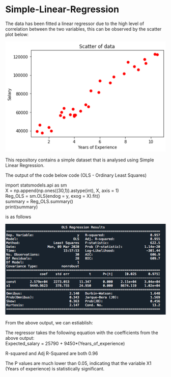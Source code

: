 # Simple-Linear-Regression

The data has been fitted a linear regressor due to the high level of correlation between the two variables, this can be observed by the scatter plot below:

<img src = 'Screen_shot_1.png' width='1000'>

This repository contains a simple dataset that is analysed using Simple Linear Regression. 

The output of the code below code (OLS - Ordinary Least Squares)

import statsmodels.api as sm <br />
X = np.append(np.ones((30,1)).astype(int), X, axis = 1) <br />
Reg_OLS = sm.OLS(endog = y, exog = X).fit() <br /> 
summary = Reg_OLS.summary() <br />
print(summary) <br />

is as follows

<img src = 'Screen_shot.png' width='1000'>

From the above output, we can estiablish:

The regressor takes the following equation with the coefficients from the above output:  
Expected_salary = 25790 + 9450*(Years_of_experience)

R-squared and Adj R-Squared are both 0.96

The P values are much lower than 0.05, indicating that the variable X1 (Years of experience) is statistically significant.
